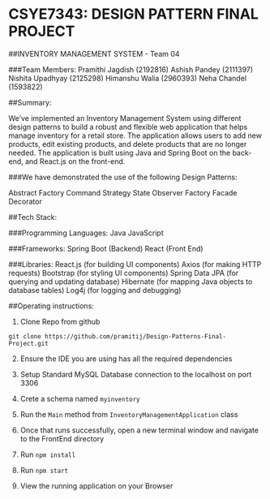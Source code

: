 # CSYE7343: DESIGN PATTERN FINAL PROJECT
##INVENTORY MANAGEMENT SYSTEM - Team 04

###Team Members:
Pramithi Jagdish (2192816)
Ashish Pandey (2111397)
Nishita Upadhyay (2125298)
Himanshu Walia (2960393)
Neha Chandel (1593822)



##Summary:

We’ve implemented an Inventory Management System using different design patterns
to build a robust and flexible web application that helps manage inventory for a retail store.
The application allows users to add new products, edit existing products, and delete products that are no longer needed.
The application is built using Java and Spring Boot on the back-end, and React.js on the front-end.

###We have demonstrated the use of the following Design Patterns:

Abstract Factory
Command
Strategy
State
Observer
Factory
Facade
Decorator

##Tech Stack:

###Programming Languages:
Java
JavaScript

###Frameworks:
Spring Boot (Backend)
React (Front End)

###Libraries:
React.js (for building UI components)
Axios (for making HTTP requests)
Bootstrap (for styling UI components)
Spring Data JPA (for querying and updating
database)
Hibernate (for mapping Java objects to database
tables)
Log4j (for logging and debugging)


##Operating instructions:

1. Clone Repo from github

`git clone https://github.com/pramitij/Design-Patterns-Final-Project.git`

2. Ensure the IDE you are using has all the required dependencies

3. Setup Standard MySQL Database connection to the localhost on port 3306

4. Crete a schema named `myinventory`

5. Run the `Main` method from `InventoryManagementApplication` class

6. Once that runs successfully, open a new terminal window and navigate to the FrontEnd directory

7. Run `npm install`

8. Run `npm start`

9. View the running application on your Browser
